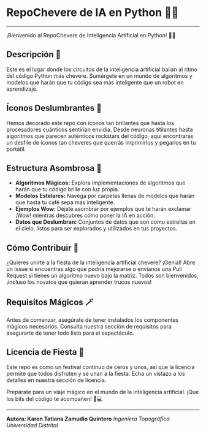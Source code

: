 # RepoChevere de IA en Python 🤖🚀
---
¡Bienvenido al RepoChevere de Inteligencia Artificial en Python! 🧠✨

## Descripción 🤖
Este es el lugar donde los circuitos de la inteligencia artificial bailan al ritmo del código Python más chevere. Sumérgete en un mundo de algoritmos y modelos que harán que tu código sea más inteligente que un robot en aprendizaje.

## Íconos Deslumbrantes 💫
Hemos decorado este repo con íconos tan brillantes que hasta los procesadores cuánticos sentirían envidia. Desde neuronas titilantes hasta algoritmos que parecen auténticos rockstars del código, aquí encontrarás un desfile de íconos tan cheveres que querrás imprimirlos y pegarlos en tu portátil.

## Estructura Asombrosa 🌌
- **Algoritmos Mágicos:** Explora implementaciones de algoritmos que harán que tu código brille con luz propia.
- **Modelos Estelares:** Navega por carpetas llenas de modelos que harán que hasta tu café sepa más inteligente.
- **Ejemplos Wow:** Déjate asombrar por ejemplos que te harán exclamar ¡Wow! mientras descubres cómo poner la IA en acción.
- **Datos que Deslumbran:** Conjuntos de datos que son como estrellas en el cielo, listos para ser explorados y utilizados en tus proyectos.

## Cómo Contribuir 🤖
¿Quieres unirte a la fiesta de la inteligencia artificial chevere? ¡Genial! Abre un Issue si encuentras algo que podría mejorarse o envíanos una Pull Request si tienes un algoritmo nuevo bajo la matriz. Todos son bienvenidos, ¡incluso los novatos que quieran aprender trucos nuevos!

## Requisitos Mágicos 🪄
Antes de comenzar, asegúrate de tener instalados los componentes mágicos necesarios. Consulta nuestra sección de requisitos para asegurarte de tener todo listo para el espectáculo.

## Licencia de Fiesta 🎉
Este repo es como un festival continuo de ceros y unos, así que la licencia permite que todos disfruten y se unan a la fiesta. Echa un vistazo a los detalles en nuestra sección de licencia.

Prepárate para un viaje mágico en el mundo de la inteligencia artificial. ¡Que los bits del código te acompañen! 🌟💻

---

**Autora: Karen Tatiana Zamudio Quintero**
_Ingeniera Topográfica_
_Universidad Distrital_

